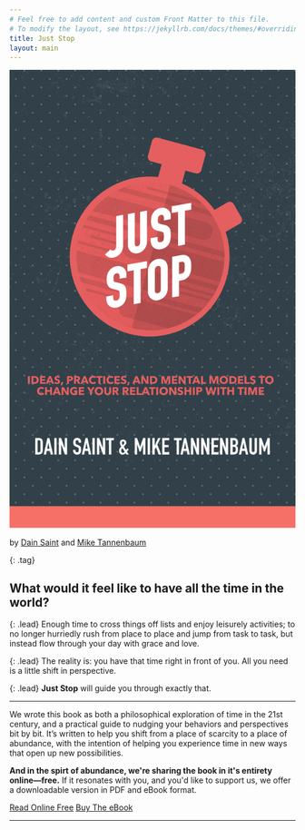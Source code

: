 ```yaml
---
# Feel free to add content and custom Front Matter to this file.
# To modify the layout, see https://jekyllrb.com/docs/themes/#overriding-theme-defaults
title: Just Stop
layout: main
---
```


[![Cover](/assets/img/cover.png)](/intro/on-time)


by [Dain Saint](//dainsaint.com) and [Mike Tannenbaum](//miketannenbaum.com)

{: .tag}
## What would it feel like to have all the time in the world?

{: .lead}
Enough time to cross things off lists and enjoy leisurely activities; to no longer hurriedly rush from place to place and jump from task to task, but instead flow through your day with grace and love.

{: .lead}
The reality is: you have that time right in front of you. All you need is a little shift in perspective.

{: .lead}
**Just Stop** will guide you through exactly that.

---

We wrote this book as both a philosophical exploration of time in the 21st century, and a practical guide to nudging your behaviors and perspectives bit by bit. It’s written to help you shift from a place of scarcity to a place of abundance, with the intention of helping you experience time in new ways that open up new possibilities.

**And in the spirt of abundance, we're sharing the book in it's entirety online—free.** If it resonates with you, and you'd like to support us, we offer a downloadable version in PDF and eBook format.

<a class="ui primary button big" href="/intro/on-time">Read Online Free</a>
<a class="ui primary button basic big" href="https://gum.co/QpepE?wanted=true" data-gumroad-single-product="true">Buy The eBook</a>

<script src="https://gumroad.com/js/gumroad.js"></script>

---

<script async data-uid="18e994f9ec" src="https://miketannenbaum.ck.page/18e994f9ec/index.js"></script>
